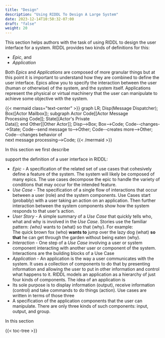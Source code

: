 ```yaml
---
title: "Design"
description: "Using RIDDL To Design A Large System"
date: 2023-12-14T10:50:32-07:00
draft: "false"
weight: 20
---
```


This section helps authors with the task of using RIDDL to design the user
interface for a system. RIDDL provides two kinds of definitions for this:
* _Epic_, and
* _Application_

Both _Epics_ and _Applications_ are composed of more granular things but
at this point it is important to understand how they are combined to
define the user interface.  Epics allow you to specify the interaction
between the user (human or otherwise) of the system, and the system
itself. Applications represent the physical or virtual machinery that
the user can manipulate to achieve some objective with the system.

{{< mermaid class="text-center" >}}
graph LR;
  Disp(Message Dispatcher);
  Box([Actor Mailbox]);
  subgraph Actor
    Code[[Actor Message<br/> Processing Code]];
    State[(Actor's Private<br/>Data)];
  end
  Other[[Other Actor]];
  Disp-->Box;
  Box-->Code;
  Code--changes-->State;
  Code--send message to-->Other;
  Code--creates more-->Other;
  Code--changes behavior of<br/>next message processing-->Code;
{{< /mermaid >}}


In this section we first describe 


support
the definition of a user interface in RIDDL:
* _Epic_ - A specification of the related set of use cases that cohesively 
  define a feature of the system. The system will likely be composed of
  many epics. The use cases decompose the epic to handle the variety of
  conditions that may occur for the intended feature. 
* _Use Case_ - The specification of a single flow of interactions that 
  occur between a user (role) and the system components. Use Cases start
  (probably) with a user taking an action on an application. Then further
  interaction between the system components show how the system responds
  to that user's action. 
* _User Story_ - A simple summary of a _Use Case_ that quickly tells who, 
  what and why is involved in the _Use Case_. Stories use the familiar
  pattern: _{who}_ wants to {what} so that {why}. For example:  
  The quick brown fox (who) **wants to** jump over the lazy dog (what) 
  **so that** he can get through the garden without being eaten (why).
* _Interaction_ - One step of a _Use Case_ involving a user or system
  component interacting with another user or component of the system. 
  Interactions are the building blocks of a Use Case 
* _Application_ - An application is the way a user communicates with 
  the system. It uses a collection of components to do that by 
  presenting information and allowing the user to put in other
  information and control what happens to it. RIDDL models an 
  application as a hierarchy of just four kinds of components. The idea
  of an application is
* Its sole purpose is to  display information (output), 
  receive information (control) and take commands to do things (action). 
  Use cases are written in terms of those three 
* A specification of the application components that the
  user can manipulate. There are only three kinds of such components: 
  input, output, and group. 

In this section 

{{< toc-tree >}}
